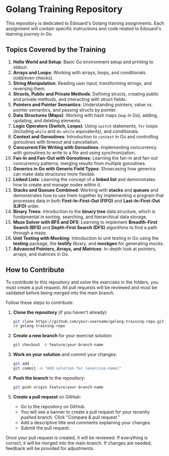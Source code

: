 # Golang Training Repository

This repository is dedicated to Edouard's Golang training assignments. Each assignment will contain specific instructions and code related to Edouard's learning journey in Go.

## Topics Covered by the Training

1. **Hello World and Setup**: Basic Go environment setup and printing to stdout.
2. **Arrays and Loops**: Working with arrays, loops, and conditionals (odd/even checks).
3. **String Manipulation**: Reading user input, transforming strings, and reversing them.
4. **Structs, Public and Private Methods**: Defining structs, creating public and private methods, and interacting with struct fields.
5. **Pointers and Pointer Semantics**: Understanding pointers, value vs. pointer semantics, and passing structs by pointer.
6. **Data Structures (Maps)**: Working with hash maps (`map` in Go), adding, updating, and deleting elements.
7. **Logic Operators (Switch, Loops)**: Using `switch` statements, `for` loops (including `while` and `do-while` equivalents), and conditionals.
8. **Context and Goroutines**: Introduction to `context` in Go and controlling goroutines with timeout and cancellation.
9. **Concurrent File Writing with Goroutines**: Implementing concurrency with goroutines to write to a file and using synchronization.
10. **Fan-In and Fan-Out with Goroutines**: Learning the fan-in and fan-out concurrency patterns, merging results from multiple goroutines.
11. **Generics in Go with Generic Field Types**: Showcasing how generics can make data structures more flexible.
12. **Linked Lists**: Learning the concept of a **linked list** and demonstrates how to create and manage nodes within it.
13. **Stacks and Queues Combined**: Working with **stacks** and **queues** and demonstrates how to use them together by implementing a program that processes data in both **First-In-First-Out (FIFO)** and **Last-In-First-Out (LIFO)** order.
14. **Binary Trees**: Introduction to the **binary tree** data structure, which is fundamental in sorting, searching, and hierarchical data storage.
15. **Maze Solver with BFS and DFS**: Learning to implement **Breadth-First Search (BFS)** and **Depth-First Search (DFS)** algorithms to find a path through a maze.
16. **Unit Testing with Mocking**: Introduction to unit testing in Go using the **testing** package, the **testify** library, and **mockgen** for generating mocks.
17. **Advanced Pointers, Arrays, and Matrices**: In-depth look at pointers, arrays, and matrices in Go.

## How to Contribute

To contribute to this repository and solve the exercises in the folders, you must create a pull request. All pull requests will be reviewed and must be validated before being merged into the main branch.

Follow these steps to contribute:

1. **Clone the repository** (if you haven't already):

   ```bash
   git clone https://github.com/your-username/golang-training-repo.git
   cd golang-training-repo
   ```

2. **Create a new branch** for your exercise solution:

   ```bash
   git checkout -b feature/your-branch-name
   ```

3. **Work on your solution** and commit your changes:

   ```bash
   git add .
   git commit -m "Add solution for [exercise-name]"
   ```

4. **Push the branch** to the repository:

   ```bash
   git push origin feature/your-branch-name
   ```

5. **Create a pull request** on GitHub:
   - Go to the repository on GitHub.
   - You will see a banner to create a pull request for your recently pushed branch. Click "Compare & pull request."
   - Add a descriptive title and comments explaining your changes.
   - Submit the pull request.

Once your pull request is created, it will be reviewed. If everything is correct, it will be merged into the main branch. If changes are needed, feedback will be provided for adjustments.
